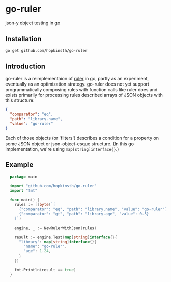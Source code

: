 # go-ruler

json-y object testing in go

## Installation

```
go get github.com/hopkinsth/go-ruler
```

## Introduction

go-ruler is a reimplementaion of [ruler](https://github.com/RedVentures/ruler) in go, partly as an experiment, eventually as an optimization strategy. go-ruler does not yet support programmatically composing rules with function calls like ruler does and exists primarily for processing rules described arrays of JSON objects with this structure:

```json
{
  "comparator": "eq",
  "path": "library.name",
  "value": "go-ruler"
}
```

Each of those objects (or 'filters') describes a condition for a property on some JSON object or json-object-esque structure. (In this go implementation, we're using `map[string]interface{}`.)

## Example

```go
  package main

  import "github.com/hopkinsth/go-ruler"
  import "fmt"

  func main() {
    rules := []byte(`[
      {"comparator": "eq", "path": "library.name", "value": "go-ruler"},
      {"comparator": "gt", "path": "library.age", "value": 0.5}
    ]`)

    engine, _ := NewRulerWithJson(rules)

    result := engine.Test(map[string]interface{}{
      "library": map[string]interface{}{
        "name": "go-ruler",
        "age": 1.24,
      }
    })

    fmt.Println(result == true)
  }
```